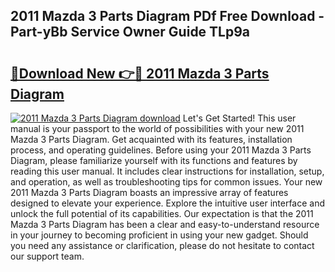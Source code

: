 ## 2011 Mazda 3 Parts Diagram PDf Free Download - Part-yBb Service Owner Guide TLp9a

# <h2><a href="http://dft891k.blite.top/?on=2011+Mazda+3+Parts+Diagram">🔗Download New 👉🔴 2011 Mazda 3 Parts Diagram</a></h2>

[![2011 Mazda 3 Parts Diagram download](https://i.imgur.com/lujVjoI.png)](http://dft891k.blite.top/?on=2011+Mazda+3+Parts+Diagram)
Let's Get Started! This user manual is your passport to the world of possibilities with your new 2011 Mazda 3 Parts Diagram. Get acquainted with its features, installation process, and operating guidelines. Before using your 2011 Mazda 3 Parts Diagram, please familiarize yourself with its functions and features by reading this user manual. It includes clear instructions for installation, setup, and operation, as well as troubleshooting tips for common issues. Your new 2011 Mazda 3 Parts Diagram boasts an impressive array of features designed to elevate your experience. Explore the intuitive user interface and unlock the full potential of its capabilities. Our expectation is that the 2011 Mazda 3 Parts Diagram has been a clear and easy-to-understand resource in your journey to becoming proficient in using your new gadget. Should you need any assistance or clarification, please do not hesitate to contact our support team.
